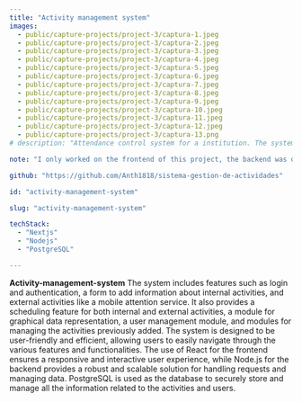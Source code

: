 ```yaml
---
title: "Activity management system"
images: 
  - public/capture-projects/project-3/captura-1.jpeg
  - public/capture-projects/project-3/captura-2.jpeg
  - public/capture-projects/project-3/captura-3.jpeg
  - public/capture-projects/project-3/captura-4.jpeg 
  - public/capture-projects/project-3/captura-5.jpeg
  - public/capture-projects/project-3/captura-6.jpeg
  - public/capture-projects/project-3/captura-7.jpeg
  - public/capture-projects/project-3/captura-8.jpeg
  - public/capture-projects/project-3/captura-9.jpeg
  - public/capture-projects/project-3/captura-10.jpeg  
  - public/capture-projects/project-3/captura-11.jpeg
  - public/capture-projects/project-3/captura-12.jpeg
  - public/capture-projects/project-3/captura-13.png
# description: "Attendance control system for a institution. The system allows to register time of entry and exit of employees, also allows to get a report of each employee of every day, week or month, it has different filters to search by worker, department or date range. The system was developed using react for the frontend and nodejs for the backend. The database used was postgredSQL. The system was developed in 2024."

note: "I only worked on the frontend of this project, the backend was developed by a other developer worker of this institution."

github: "https://github.com/Anth1818/sistema-gestion-de-actividades"

id: "activity-management-system"

slug: "activity-management-system"

techStack: 
  - "Nextjs"
  - "Nodejs"
  - "PostgreSQL"

---
```


**Activity-management-system** The system includes features such as login and authentication, a form to add information about internal activities, and external activities like a mobile attention service. It also provides a scheduling feature for both internal and external activities, a module for graphical data representation, a user management module, and modules for managing the activities previously added. The system is designed to be user-friendly and efficient, allowing users to easily navigate through the various features and functionalities. The use of React for the frontend ensures a responsive and interactive user experience, while Node.js for the backend provides a robust and scalable solution for handling requests and managing data. PostgreSQL is used as the database to securely store and manage all the information related to the activities and users.